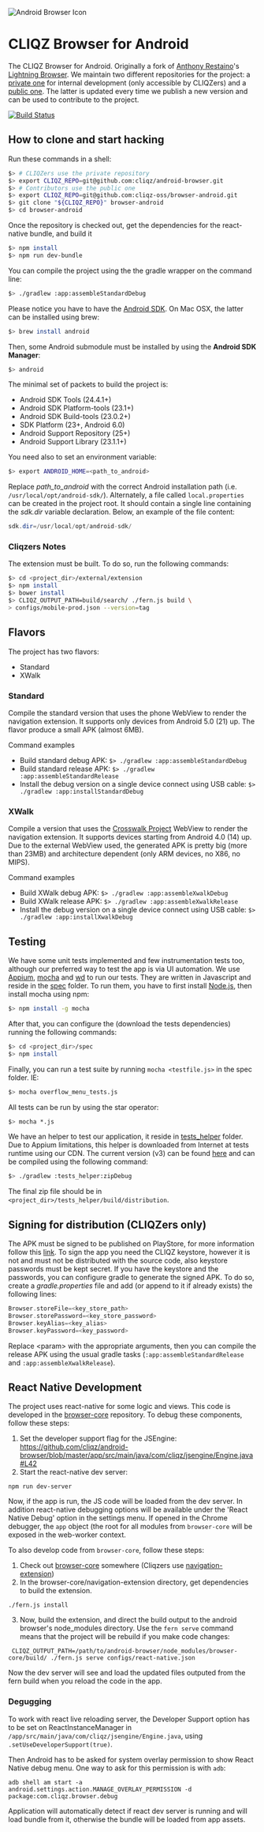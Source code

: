 ![Android Browser Icon][icon]

[icon]: ic_launcher_small.png

# CLIQZ Browser for Android

The CLIQZ Browser for Android. Originally a fork of [Anthony Restaino](https://github.com/anthonycr)'s [Lightning Browser](https://github.com/anthonycr/Lightning-Browser). We maintain two different repositories for the project: a [private one](https://github.com/cliqz/android-browser) for internal development (only accessible by CLIQZers) and a [public one](https://github.com/cliqz-oss/browser-android). The latter is updated every time we publish a new version and can be used to contribute to the project.

[![Build Status](https://dev.azure.com/cliqz-ci/cliqz-android/_apis/build/status/cliqz-oss.browser-android%20-%20CI?branchName=lumen)](https://dev.azure.com/cliqz-ci/cliqz-android/_build/latest?definitionId=4&branchName=lumen)

## How to clone and start hacking

Run these commands in a shell:

```bash
$> # CLIQZers use the private repository
$> export CLIQZ_REPO=git@github.com:cliqz/android-browser.git
$> # Contributors use the public one
$> export CLIQZ_REPO=git@github.com:cliqz-oss/browser-android.git
$> git clone "${CLIQZ_REPO}" browser-android
$> cd browser-android
```

Once the repository is checked out, get the dependencies for the react-native bundle, and build it
```bash
$> npm install
$> npm run dev-bundle
```

You can compile the project using the the gradle wrapper on the command line:

```bash
$> ./gradlew :app:assembleStandardDebug
```

Please notice you have to have the [Android SDK](http://developer.android.com/sdk/index.html). On Mac OSX, the latter can be installed using brew:

```bash
$> brew install android
```

Then, some Android submodule must be installed by using the __Android SDK Manager__:

```bash
$> android
```

The minimal set of packets to build the project is:

* Android SDK Tools (24.4.1+)
* Android SDK Platform-tools (23.1+)
* Android SDK Build-tools (23.0.2+)
* SDK Platform (23+, Android 6.0)
* Android Support Repository (25+)
* Android Support Library (23.1.1+)

You need also to set an environment variable:

```bash
$> export ANDROID_HOME=<path_to_android>
```

Replace *path_to_android* with the correct Android installation path (i.e. `/usr/local/opt/android-sdk/`). Alternately, a file called `local.properties` can be created in the project root. It should contain a single line containing the *sdk.dir* variable declaration. Below, an example of the file content:

```java
sdk.dir=/usr/local/opt/android-sdk/
```

### Cliqzers Notes

The extension must be built. To do so, run the following commands:

```bash
$> cd <project_dir>/external/extension
$> npm install
$> bower install
$> CLIQZ_OUTPUT_PATH=build/search/ ./fern.js build \
> configs/mobile-prod.json --version=tag
```

## Flavors

The project has two flavors:

* Standard
* XWalk

### Standard

Compile the standard version that uses the phone WebView to render the navigation extension. It supports only devices from Android 5.0 (21) up. The flavor produce a small APK (almost 6MB).

Command examples
* Build standard debug APK: `$> ./gradlew :app:assembleStandardDebug`
* Build standard release APK: `$> ./gradlew :app:assembleStandardRelease`
* Install the debug version on a single device connect using USB cable: `$> ./gradlew :app:installStandardDebug`

### XWalk

Compile a version that uses the [Crosswalk Project](https://crosswalk-project.org/) WebView to render the navigation extension. It supports devices starting from Android 4.0 (14) up. Due to the external WebView used, the generated APK is pretty big (more than 23MB) and architecture dependent (only ARM devices, no X86, no MIPS).

Command examples
* Build XWalk debug APK: `$> ./gradlew :app:assembleXwalkDebug`
* Build XWalk release APK: `$> ./gradlew :app:assembleXwalkRelease`
* Install the debug version on a single device connect using USB cable: `$> ./gradlew :app:installXwalkDebug`

## Testing

We have some unit tests implemented and few instrumentation tests too, although our preferred way to test the app is via UI automation.
We use [Appium](http://appium.io/), [mocha](https://mochajs.org/) and [wd](http://admc.io/wd/) to run our tests. They are written in Javascript and reside in the [spec](./spec/) folder. To run them, you have to first install [Node.js](https://nodejs.org/), then install mocha using npm:

```bash
$> npm install -g mocha
```

After that, you can configure the (download the tests dependencies) running the following commands:

```bash
$> cd <project_dir>/spec
$> npm install
```

Finally, you can run a test suite by running `mocha <testfile.js>` in the spec folder. IE:

```bash
$> mocha overflow_menu_tests.js
```

All tests can be run by using the star operator:

```bash
$> mocha *.js
```

We have an helper to test our application, it reside in [tests_helper](./tests_helper/) folder. Due to Appium limitations, this helper is downloaded from Internet at tests runtime using our CDN. The current version (v3) can be found [here](https://cdn.cliqz.com/mobile/browser/tests/testsHelper_v3.zip) and can be compiled using the following command:

```bash
$> ./gradlew :tests_helper:zipDebug
```

The final zip file should be in `<project_dir>/tests_helper/build/distribution`.


## Signing for distribution (CLIQZers only)

The APK must be signed to be published on PlayStore, for more information follow this [link](http://developer.android.com/tools/publishing/app-signing.html). To sign the app you need the CLIQZ keystore, however it is not and must not be distributed with the source code, also keystore passwords must be kept secret.
If you have the keystore and the passwords, you can configure gradle to generate the signed APK. To do so, create a *gradle.properties* file and add (or append to it if already exists) the following lines:

```groovy
Browser.storeFile=<key_store_path>
Browser.storePassword=<key_store_password>
Browser.keyAlias=<key_alias>
Browser.keyPassword=<key_password>
```

Replace \<param\> with the appropriate arguments, then you can compile the release APK using the usual gradle tasks (```:app:assembleStandardRelease``` and ```:app:assembleXwalkRelease```).

## React Native Development

The project uses react-native for some logic and views. This code is developed in the [browser-core](https://github.com/cliqz-oss/browser-core) repository. To debug these components, follow these steps:

 1. Set the developer support flag for the JSEngine: https://github.com/cliqz/android-browser/blob/master/app/src/main/java/com/cliqz/jsengine/Engine.java#L42
 2. Start the react-native dev server:
  ```shell
  npm run dev-server
  ```

Now, if the app is run, the JS code will be loaded from the dev server. In addition react-native debugging options will be available under the 'React Native Debug' option in the settings menu. If opened in the Chrome debugger, the `app` object (the root for all modules from `browser-core` will be exposed in the web-worker context.

To also develop code from `browser-core`, follow these steps:

 1. Check out [browser-core](https://github.com/cliqz-oss/browser-core) somewhere (Cliqzers use [navigation-extension](https://github.com/cliqz/navigation-extension))
 2. In the browser-core/navigation-extension directory, get dependencies to build the extension.
 ```shell
 ./fern.js install
 ```
 3. Now, build the extension, and direct the build output to the android browser's node_modules directory. Use the `fern serve` command means that the project will be rebuild if you make code changes:
 ```shell
  CLIQZ_OUTPUT_PATH=/path/to/android-browser/node_modules/browser-core/build/ ./fern.js serve configs/react-native.json
  ```
  
Now the dev server will see and load the updated files outputed from the fern build when you reload the code in the app.

### Degugging

To work with react live reloading server, the Developer Support option has to
be set on ReactInstanceManager in `/app/src/main/java/com/cliqz/jsengine/Engine.java`,
using `.setUseDeveloperSupport(true)`.

Then Android has to be asked for system overlay permission to show React Native
debug menu. One way to ask for this permission is with `adb`:

`adb shell am start -a android.settings.action.MANAGE_OVERLAY_PERMISSION -d package:com.cliqz.browser.debug`

Application will automatically detect if react dev server is running and will
load bundle from it, otherwise the bundle will be loaded from app assets.
